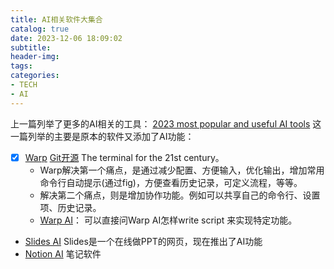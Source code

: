```yaml
---
title: AI相关软件大集合
catalog: true
date: 2023-12-06 18:09:02
subtitle:
header-img:
tags:
categories:
- TECH
- AI
---
```


上一篇列举了更多的AI相关的工具： [2023 most popular and useful AI tools](./2023-most-popular-and-useful-AI-tools.html#%E5%85%B6%E4%BB%96-ai-%E5%B7%A5%E5%85%B7%E6%8E%A8%E8%8D%90)
这一篇列举的主要是原本的软件又添加了AI功能：

- [x] [Warp](https://www.warp.dev/) [Git开源](https://github.com/warpdotdev/Warp) The terminal for the 21st century。
  - Warp解决第一个痛点，是通过减少配置、方便输入，优化输出，增加常用命令行自动提示(通过fig)，方便查看历史记录，可定义流程，等等。
  - 解决第二个痛点，则是增加协作功能。例如可以共享自己的命令行、设置项、历史记录。
  - [Warp AI](https://www.warp.dev/blog/introducing-warp-ai)： 可以直接问Warp AI怎样write script 来实现特定功能。
- [Slides AI](https://slides.com/news/slides-ai/) Slides是一个在线做PPT的网页，现在推出了AI功能
- [Notion AI](https://www.notion.so/product/ai) 笔记软件

